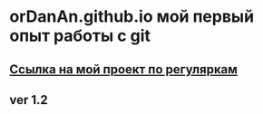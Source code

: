 # orDanAn.github.io мой первый опыт работы с git



## [Ссылка на мой проект по регуляркам](https://ordanan.github.io/validation/index.html)
## ver 1.2


